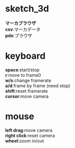 sketch_3d
=========
__マーカブラウザ__  
__csv__:マーカデータ  
__pde__:ブラウザ  


keyboard
========
__space__:start/stop  
__r__:move to frame0  
__w/s__:change framerate  
__a/d__:frame by frame (need stop)  
__shift__:reset framerate  
__cursor__:move camera  

mouse
========
__left drag__:move camera  
__right click__:reset camera  
__wheel__:zoom in/out  

